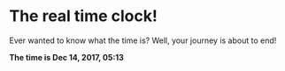 # The real time clock!

Ever wanted to know what the time is? Well, your journey is about to end!

**The time is Dec 14, 2017, 05:13**